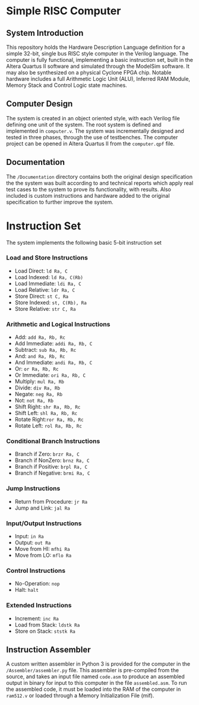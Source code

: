 # Simple RISC Computer

## System Introduction

This repository holds the Hardware Description Language definition for a simple 32-bit, single bus RISC style computer in the Verilog language. The computer is fully functional, implementing a basic instruction set, built in the Altera Quartus II software and simulated through the ModelSim software. It may also be synthesized on a physical Cyclone FPGA chip. Notable hardware includes a full Arithmetic Logic Unit (ALU), Inferred RAM Module, Memory Stack and Control Logic state machines.

## Computer Design

The system is created in an object oriented style, with each Verilog file defining one unit of the system. The root system is defined and implemented in `computer.v`. The system was incrementally designed and tested in three phases, through the use of testbenches. The computer project can be opened in Altera Quartus II from the `computer.qpf` file.

## Documentation

The `/Documentation` directory contains both the original design specification the the system was built according to and technical reports which apply real test cases to the system to prove its functionality, with results. Also included is custom instructions and hardware added to the original specification to further improve the system.

# Instruction Set

The system implements the following basic 5-bit instruction set

### Load and Store Instructions
* Load Direct: ```ld Ra, C```
* Load Indexed: ```ld Ra, C(Rb)```
* Load Immediate: ```ldi Ra, C```
* Load Relative: ```ldr Ra, C```
* Store Direct: ```st C, Ra```
* Store Indexed: ```st, C(Rb), Ra```
* Store Relative: ```str C, Ra```

### Arithmetic and Logical Instructions
* Add: ```add Ra, Rb, Rc```
* Add Immediate: ```addi Ra, Rb, C```
* Subtract: ```sub Ra, Rb, Rc```
* And: ```and Ra, Rb, Rc```
* And Immediate: ```andi Ra, Rb, C```
* Or: ```or Ra, Rb, Rc```
* Or Immediate: ```ori Ra, Rb, C```
* Multiply: ```mul Ra, Rb```
* Divide: ```div Ra, Rb```
* Negate: ```neg Ra, Rb```
* Not: ```not Ra, Rb```
* Shift Right: ```shr Ra, Rb, Rc```
* Shift Left: ```shl Ra, Rb, Rc```
* Rotate Right:```ror Ra, Rb, Rc```
* Rotate Left: ```rol Ra, Rb, Rc```

### Conditional Branch Instructions
* Branch if Zero: ```brzr Ra, C```
* Branch if NonZero: ```brnz Ra, C```
* Branch if Positive: ```brpl Ra, C```
* Branch if Negative: ```brmi Ra, C```

### Jump Instructions
* Return from Procedure: ```jr Ra```
* Jump and Link: ```jal Ra```

### Input/Output Instructions
* Input: ```in Ra```
* Output: ```out Ra```
* Move from HI: ```mfhi Ra```
* Move from LO: ```mflo Ra```

### Control Instructions
* No-Operation: ```nop```
* Halt: ```halt```

### Extended Instructions
* Increment: ```inc Ra```
* Load from Stack: ```ldstk Ra```
* Store on Stack: ```ststk Ra```

## Instruction Assembler

A custom written assembler in Python 3 is provided for the computer in the `/Assembler/assembler.py` file. This assembler is pre-compiled from the source, and takes an input file named `code.asm` to produce an assembled output in binary for input to this computer in the file `assembled.asm`. To run the assembled code, it must be loaded into the RAM of the computer in `ram512.v` or loaded through a Memory Initialization File (mif).